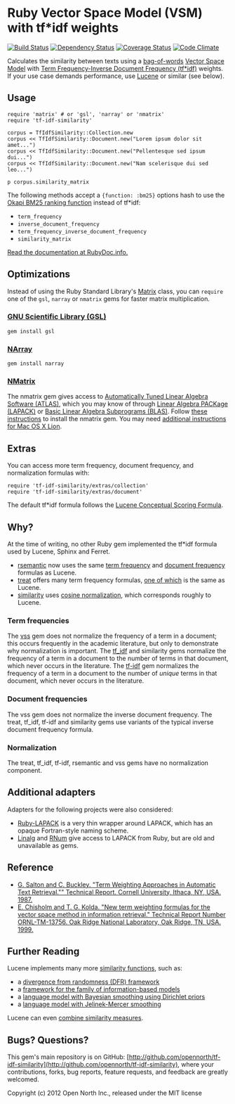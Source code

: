 # Ruby Vector Space Model (VSM) with tf*idf weights

[![Build Status](https://secure.travis-ci.org/opennorth/tf-idf-similarity.png)](http://travis-ci.org/opennorth/tf-idf-similarity)
[![Dependency Status](https://gemnasium.com/opennorth/tf-idf-similarity.png)](https://gemnasium.com/opennorth/tf-idf-similarity)
[![Coverage Status](https://coveralls.io/repos/opennorth/tf-idf-similarity/badge.png?branch=master)](https://coveralls.io/r/opennorth/tf-idf-similarity)
[![Code Climate](https://codeclimate.com/github/opennorth/tf-idf-similarity.png)](https://codeclimate.com/github/opennorth/tf-idf-similarity)

Calculates the similarity between texts using a [bag-of-words](http://en.wikipedia.org/wiki/Bag_of_words_model) [Vector Space Model](http://en.wikipedia.org/wiki/Vector_space_model) with [Term Frequency-Inverse Document Frequency (tf*idf)](http://en.wikipedia.org/wiki/
) weights. If your use case demands performance, use [Lucene](http://lucene.apache.org/core/) or similar (see below).

## Usage

    require 'matrix' # or 'gsl', 'narray' or 'nmatrix'
    require 'tf-idf-similarity'

    corpus = TfIdfSimilarity::Collection.new
    corpus << TfIdfSimilarity::Document.new("Lorem ipsum dolor sit amet...")
    corpus << TfIdfSimilarity::Document.new("Pellentesque sed ipsum dui...")
    corpus << TfIdfSimilarity::Document.new("Nam scelerisque dui sed leo...")

    p corpus.similarity_matrix

The following methods accept a `{function: :bm25}` options hash to use the [Okapi BM25 ranking function](http://en.wikipedia.org/wiki/Okapi_BM25) instead of tf*idf:

* `term_frequency`
* `inverse_document_frequency`
* `term_frequency_inverse_document_frequency`
* `similarity_matrix`

[Read the documentation at RubyDoc.info.](http://rubydoc.info/gems/tf-idf-similarity)

## Optimizations

Instead of using the Ruby Standard Library's [Matrix](http://www.ruby-doc.org/stdlib-2.0/libdoc/matrix/rdoc/Matrix.html) class, you can `require` one of the `gsl`, `narray` or `nmatrix` gems for faster matrix multiplication.

### [GNU Scientific Library (GSL)](http://www.gnu.org/software/gsl/)

    gem install gsl

### [NArray](http://narray.rubyforge.org/)

    gem install narray

### [NMatrix](https://github.com/SciRuby/nmatrix)

The nmatrix gem gives access to [Automatically Tuned Linear Algebra Software (ATLAS)](http://math-atlas.sourceforge.net/), which you may know of through [Linear Algebra PACKage (LAPACK)](http://www.netlib.org/lapack/) or [Basic Linear Algebra Subprograms (BLAS)](http://www.netlib.org/blas/). Follow [these instructions](https://github.com/SciRuby/nmatrix#synopsis) to install the nmatrix gem. You may need [additional instructions for Mac OS X Lion](https://github.com/SciRuby/nmatrix/wiki/Installation).

## Extras

You can access more term frequency, document frequency, and normalization formulas with:

    require 'tf-idf-similarity/extras/collection'
    require 'tf-idf-similarity/extras/document'

The default tf*idf formula follows the [Lucene Conceptual Scoring Formula](http://lucene.apache.org/core/4_0_0-BETA/core/org/apache/lucene/search/similarities/TFIDFSimilarity.html).

## Why?

At the time of writing, no other Ruby gem implemented the tf*idf formula used by Lucene, Sphinx and Ferret.

* [rsemantic](https://github.com/josephwilk/rsemantic) now uses the same [term frequency](https://github.com/josephwilk/rsemantic/blob/master/lib/semantic/transform/tf_idf_transform.rb#L14) and [document frequency](https://github.com/josephwilk/rsemantic/blob/master/lib/semantic/transform/tf_idf_transform.rb#L13) formulas as Lucene.
* [treat](https://github.com/louismullie/treat) offers many term frequency formulas, [one of which](https://github.com/louismullie/treat/blob/master/lib/treat/workers/extractors/tf_idf/native.rb#L13) is the same as Lucene.
* [similarity](https://github.com/bbcrd/Similarity) uses [cosine normalization](https://github.com/bbcrd/Similarity/blob/master/lib/similarity/term_document_matrix.rb#L23), which corresponds roughly to Lucene.

### Term frequencies

The [vss](https://github.com/mkdynamic/vss) gem does not normalize the frequency of a term in a document; this occurs frequently in the academic literature, but only to demonstrate why normalization is important. The [tf_idf](https://github.com/reddavis/TF-IDF) and similarity gems normalize the frequency of a term in a document to the number of terms in that document, which never occurs in the literature. The [tf-idf](https://github.com/mchung/tf-idf) gem normalizes the frequency of a term in a document to the number of *unique* terms in that document, which never occurs in the literature.

### Document frequencies

The vss gem does not normalize the inverse document frequency. The treat, tf_idf, tf-idf and similarity gems use variants of the typical inverse document frequency formula.

### Normalization

The treat, tf_idf, tf-idf, rsemantic and vss gems have no normalization component.

## Additional adapters

Adapters for the following projects were also considered:

* [Ruby-LAPACK](http://ruby.gfd-dennou.org/products/ruby-lapack/) is a very thin wrapper around LAPACK, which has an opaque Fortran-style naming scheme.
* [Linalg](https://github.com/quix/linalg) and [RNum](http://rnum.rubyforge.org/) give access to LAPACK from Ruby, but are old and unavailable as gems.

## Reference

* [G. Salton and C. Buckley. "Term Weighting Approaches in Automatic Text Retrieval."" Technical Report. Cornell University, Ithaca, NY, USA. 1987.](http://www.cs.odu.edu/~jbollen/IR04/readings/article1-29-03.pdf)
* [E. Chisholm and T. G. Kolda. "New term weighting formulas for the vector space method in information retrieval." Technical Report Number ORNL-TM-13756. Oak Ridge National Laboratory, Oak Ridge, TN, USA. 1999.](http://www.sandia.gov/~tgkolda/pubs/bibtgkfiles/ornl-tm-13756.pdf)

## Further Reading

Lucene implements many more [similarity functions](http://lucene.apache.org/core/4_0_0-BETA/core/org/apache/lucene/search/similarities/Similarity.html), such as:

* a [divergence from randomness (DFR) framework](http://lucene.apache.org/core/4_0_0-BETA/core/org/apache/lucene/search/similarities/DFRSimilarity.html)
* a [framework for the family of information-based models](http://lucene.apache.org/core/4_0_0-BETA/core/org/apache/lucene/search/similarities/IBSimilarity.html)
* a [language model with Bayesian smoothing using Dirichlet priors](http://lucene.apache.org/core/4_0_0-BETA/core/org/apache/lucene/search/similarities/LMDirichletSimilarity.html)
* a [language model with Jelinek-Mercer smoothing](http://lucene.apache.org/core/4_0_0-BETA/core/org/apache/lucene/search/similarities/LMJelinekMercerSimilarity.html)

Lucene can even [combine similarity measures](http://lucene.apache.org/core/4_0_0-BETA/core/org/apache/lucene/search/similarities/MultiSimilarity.html).

## Bugs? Questions?

This gem's main repository is on GitHub: [http://github.com/opennorth/tf-idf-similarity](http://github.com/opennorth/tf-idf-similarity), where your contributions, forks, bug reports, feature requests, and feedback are greatly welcomed.

Copyright (c) 2012 Open North Inc., released under the MIT license
